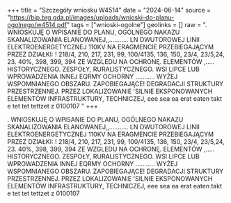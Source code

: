 +++
title = "Szczegóły wniosku W4514"
date = "2024-06-14"
source = "https://bip.brg.gda.pl/images/uploads/wnioski-do-planu-ogolnego/w4514.pdf"
tags = ["wnioski-ogolne"]
geolinks = []
raw = ". WNIOSKUJĘ O WPISANIE DO PLANU, OGÓLNEGO NAKAZU SKANALIZOWANIA ELANOWANEJ,,........... LN DWUTOROWEJ LINII ELEKTROENERGETYCZNEJ 110KV NA ERAGMENCIE PRZEBIEGAJĄCYM PRZEZ DZIAŁKI:  ! 218/4, 210, 217, 231, 99, 100/4135, 136, 150, 23/4, 23/5,24, 23. 40%, 398, 399, 394 ZE WZGLEDU NA OCHRONĘ. ELEMENTÓW ,..... HISTORYCZNEGO. ZESPOŁY, RURALISTYCZNEGO. WSI LIPCE LUB WPROWADZENIA INNEJ EQRMY OCHORNY ........... WYŻEJ WSPOMNIANEGO OBSZARU. ZAPOBIEGAJĄCE! DEGRADACJI STRUKTURY PRZESTRZENNEJ. PRZEZ LOKALIZOWANIE 'SILNIE EKSPONOWANYCH ELEMENTÓW INFRASTRUKTURY, TECHNICZEJ, eee sea ea erat eaten takt e tet tet tettzet z 0100107 "
+++

. WNIOSKUJĘ O WPISANIE DO PLANU, OGÓLNEGO NAKAZU SKANALIZOWANIA ELANOWANEJ,,...........
LN
DWUTOROWEJ LINII ELEKTROENERGETYCZNEJ 110KV NA ERAGMENCIE PRZEBIEGAJĄCYM PRZEZ DZIAŁKI:  !
218/4, 210, 217, 231, 99, 100/4135, 136, 150, 23/4, 23/5,24, 23. 40%, 398, 399, 394 ZE WZGLEDU NA OCHRONĘ. ELEMENTÓW ,.....
HISTORYCZNEGO. ZESPOŁY, RURALISTYCZNEGO. WSI LIPCE LUB WPROWADZENIA INNEJ EQRMY OCHORNY ...........
WYŻEJ WSPOMNIANEGO OBSZARU. ZAPOBIEGAJĄCE! DEGRADACJI STRUKTURY PRZESTRZENNEJ. PRZEZ LOKALIZOWANIE
'SILNIE EKSPONOWANYCH ELEMENTÓW INFRASTRUKTURY, TECHNICZEJ, eee sea ea erat eaten takt e tet tet tettzet z 0100107



